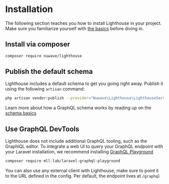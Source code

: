 # Installation

The following section teaches you how to install Lighthouse in your project.
Make sure you familiarize yourself with [the basics](../the-basics/schema.md) before diving in.

## Install via composer

```bash
composer require nuwave/lighthouse
```

## Publish the default schema

Lighthouse includes a default schema to get you going right away. Publish
it using the following `artisan` command:

```bash
php artisan vendor:publish --provider="Nuwave\Lighthouse\LighthouseServiceProvider" --tag=schema
```

Learn more about how a GraphQL schema works by reading up on the [schema basics](../the-basics/schema.md)

## Use GraphQL DevTools

Lighthouse does not include additional GraphQL tooling, such as the GraphiQL editor.
To integrate a web UI to query your GraphQL endpoint with your Laravel installation, we recommend
installing [GraphQL Playground](https://github.com/mll-lab/laravel-graphql-playground)

```bash
composer require mll-lab/laravel-graphql-playground
```

You can also use any external client with Lighthouse, make sure to point it to the URL defined in
the config. Per default, the endpoint lives at `/graphql` 
